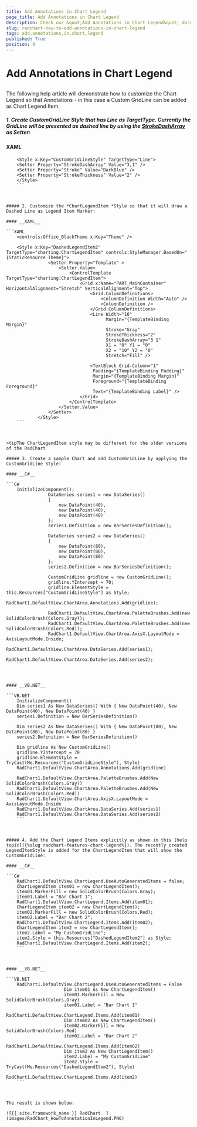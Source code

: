 ```yaml
---
title: Add Annotations in Chart Legend
page_title: Add Annotations in Chart Legend
description: Check our &quot;Add Annotations in Chart Legend&quot; documentation article for the RadChart {{ site.framework_name }} control.
slug: radchart-how-to-add-annotations-in-chart-legend
tags: add,annotations,in,chart,legend
published: True
position: 9
---
```


# Add Annotations in Chart Legend



## 

The following help article will demonstrate how to customize the Chart Legend so that Annotations - in this case a Custom GridLine can be added as Chart Legend Item.

##### 1. Create CustomGridLine Style that has Line as *TargetType*. Currently the GridLine will be presented as dashed line by using the [StrokeDashArray](http://msdn.microsoft.com/en-us/library/bb980148(v=vs.95).aspx) as Setter:

#### __XAML__

```XAML
	<Style x:Key="CustomGridLineStyle" TargetType="Line">
	<Setter Property="StrokeDashArray" Value="3,1" />
	<Setter Property="Stroke" Value="DarkBlue" />
	<Setter Property="StrokeThickness" Value="2" />
	</Style>
	```



##### 2. Customize the *ChartLegendItem *Style so that it will draw a Dashed Line as Legend Item Marker:

#### __XAML__

```XAML
	<controls:Office_BlackTheme x:Key="Theme" /> 
	
	<Style x:Key="DashedLegendItem2" TargetType="charting:ChartLegendItem" controls:StyleManager.BasedOn="{StaticResource Theme}">
	            <Setter Property="Template" >
	                <Setter.Value>
	                    <ControlTemplate TargetType="charting:ChartLegendItem">
	                        <Grid x:Name="PART_MainContainer" HorizontalAlignment="Stretch" VerticalAlignment="Top">
	                            <Grid.ColumnDefinitions>
	                                <ColumnDefinition Width="Auto" />
	                                <ColumnDefinition />
	                            </Grid.ColumnDefinitions>
	                            <Line Width="16"
	                                  Margin="{TemplateBinding Margin}" 
	                                  Stroke="Gray"
	                                  StrokeThickness="2" 
	                                  StrokeDashArray="3 1"
	                                  X1 = "0" Y1 = "0"
	                                  X2 = "10" Y2 = "0" 
	                                  Stretch="Fill" />
	
	                            <TextBlock Grid.Column="1"
	                             Padding="{TemplateBinding Padding}"
	                             Margin="{TemplateBinding Margin}"
	                             Foreground="{TemplateBinding Foreground}"
	                             Text="{TemplateBinding Label}" />
	                        </Grid>
	                    </ControlTemplate>
	                </Setter.Value>
	            </Setter>
	        </Style>
	```



>tipThe ChartLegendItem style may be different for the older versions of the RadChart

##### 3. Create a sample Chart and add CustomGridLine by applying the CustomGridLine Style:

#### __C#__

```C#
	InitializeComponent();
	            DataSeries series1 = new DataSeries()
	            {
	                new DataPoint(40), 
	                new DataPoint(40), 
	                new DataPoint(40) 
	            };
	            series1.Definition = new BarSeriesDefinition();
	
	            DataSeries series2 = new DataSeries()
	            {
	                new DataPoint(80), 
	                new DataPoint(80), 
	                new DataPoint(80) 
	            };
	            series2.Definition = new BarSeriesDefinition();
	
	            CustomGridLine gridline = new CustomGridLine();
	            gridline.YIntercept = 70;
	            gridline.ElementStyle = this.Resources["CustomGridLineStyle"] as Style; 
	            RadChart1.DefaultView.ChartArea.Annotations.Add(gridline);
	
	            RadChart1.DefaultView.ChartArea.PaletteBrushes.Add(new SolidColorBrush(Colors.Gray));
	            RadChart1.DefaultView.ChartArea.PaletteBrushes.Add(new SolidColorBrush(Colors.Red));
	            RadChart1.DefaultView.ChartArea.AxisX.LayoutMode = AxisLayoutMode.Inside;
	            RadChart1.DefaultView.ChartArea.DataSeries.Add(series1);
	            RadChart1.DefaultView.ChartArea.DataSeries.Add(series2);
	```



#### __VB.NET__

```VB.NET
	InitializeComponent()
	Dim series1 As New DataSeries() With { New DataPoint(40), New DataPoint(40), New DataPoint(40) }
	series1.Definition = New BarSeriesDefinition()
	
	Dim series2 As New DataSeries() With { New DataPoint(80), New DataPoint(80), New DataPoint(80) }
	series2.Definition = New BarSeriesDefinition()
	
	Dim gridline As New CustomGridLine()
	gridline.YIntercept = 70
	gridline.ElementStyle = TryCast(Me.Resources("CustomGridLineStyle"), Style)
	RadChart1.DefaultView.ChartArea.Annotations.Add(gridline)
	
	RadChart1.DefaultView.ChartArea.PaletteBrushes.Add(New SolidColorBrush(Colors.Gray))
	RadChart1.DefaultView.ChartArea.PaletteBrushes.Add(New SolidColorBrush(Colors.Red))
	RadChart1.DefaultView.ChartArea.AxisX.LayoutMode = AxisLayoutMode.Inside
	RadChart1.DefaultView.ChartArea.DataSeries.Add(series1)
	RadChart1.DefaultView.ChartArea.DataSeries.Add(series2)
	```



##### 4. Add the Chart Legend Items explicitly as shown in this [help topic]({%slug radchart-features-chart-legend%}). The recently created LegendItemStyle is added for the ChartLegendItem that will show the CustomGridLine:

#### __C#__

```C#
	RadChart1.DefaultView.ChartLegend.UseAutoGeneratedItems = false;
	ChartLegendItem item01 = new ChartLegendItem();
	item01.MarkerFill = new SolidColorBrush(Colors.Gray);
	item01.Label = "Bar Chart 1";
	RadChart1.DefaultView.ChartLegend.Items.Add(item01);
	ChartLegendItem item02 = new ChartLegendItem();
	item02.MarkerFill = new SolidColorBrush(Colors.Red);
	item02.Label = "Bar Chart 2";
	RadChart1.DefaultView.ChartLegend.Items.Add(item02);
	ChartLegendItem item2 = new ChartLegendItem();
	item2.Label = "My CustomGridLine";
	item2.Style = this.Resources["DashedLegendItem2"] as Style;
	RadChart1.DefaultView.ChartLegend.Items.Add(item2);
	```



#### __VB.NET__

```VB.NET
	RadChart1.DefaultView.ChartLegend.UseAutoGeneratedItems = False
	                  Dim item01 As New ChartLegendItem()
	                  item01.MarkerFill = New SolidColorBrush(Colors.Gray)
	                  item01.Label = "Bar Chart 1"
	                  RadChart1.DefaultView.ChartLegend.Items.Add(item01)
	                  Dim item02 As New ChartLegendItem()
	                  item02.MarkerFill = New SolidColorBrush(Colors.Red)
	                  item02.Label = "Bar Chart 2"
	                  RadChart1.DefaultView.ChartLegend.Items.Add(item02)
	                  Dim item2 As New ChartLegendItem()
	                  item2.Label = "My CustomGridLine"
	                  item2.Style = TryCast(Me.Resources("DashedLegendItem2"), Style)
	                  RadChart1.DefaultView.ChartLegend.Items.Add(item2)
	```



The result is shown below:

![{{ site.framework_name }} RadChart  ](images/RadChart_HowToAnnotationInLegend.PNG)


